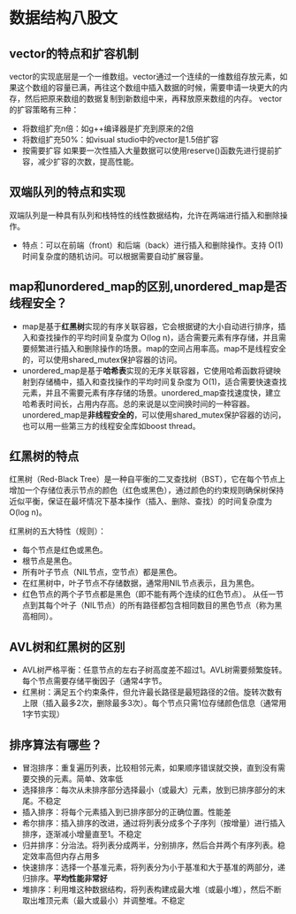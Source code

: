 # 数据结构八股文

## vector的特点和扩容机制

vector的实现底层是一个一维数组。vector通过一个连续的一维数组存放元素，如果这个数组的容量已满，再往这个数组中插入数据的时候，需要申请一块更大的内存，然后把原来数组的数据复制到新数组中来，再释放原来数组的内存。
vector的扩容策略有三种：

- 将数组扩充n倍：如g++编译器是扩充到原来的2倍
- 将数组扩充50%：如visual studio中的vector是1.5倍扩容
- 按需要扩容
如果要一次性插入大量数据可以使用reserve()函数先进行提前扩容，减少扩容的次数，提高性能。

## 双端队列的特点和实现

双端队列是一种具有队列和栈特性的线性数据结构，允许在两端进行插入和删除操作。

- 特点：可以在前端（front）和后端（back）进行插入和删除操作。支持 O(1) 时间复杂度的随机访问。可以根据需要自动扩展容量。

## map和unordered_map的区别,unordered_map是否线程安全？

- map是基于**红黑树**实现的有序关联容器，它会根据键的大小自动进行排序，插入和查找操作的平均时间复杂度为 O(log n)，适合需要元素有序存储，并且需要频繁进行插入和删除操作的场景。map的空间占用率高。map不是线程安全的，可以使用shared_mutex保护容器的访问。
- unordered_map是基于**哈希表**实现的无序关联容器，它使用哈希函数将键映射到存储桶中，插入和查找操作的平均时间复杂度为 O(1)，适合需要快速查找元素，并且不需要元素有序存储的场景。unordered_map查找速度快，建立哈希表时间长，占用内存高。总的来说是以空间换时间的一种容器。unordered_map是**非线程安全的**，可以使用shared_mutex保护容器的访问，也可以用一些第三方的线程安全库如boost thread。

## 红黑树的特点

红黑树（Red-Black Tree）是一种自平衡的二叉查找树（BST），它在每个节点上增加一个存储位表示节点的颜色（红色或黑色），通过颜色的约束规则确保树保持近似平衡，保证在最坏情况下基本操作（插入、删除、查找）的时间复杂度为O(log n)。

红黑树的五大特性（规则）：

- 每个节点是红色或黑色。
- 根节点是黑色。
- 所有叶子节点（NIL节点，空节点）都是黑色。
- 在红黑树中，叶子节点不存储数据，通常用NIL节点表示，且为黑色。
- 红色节点的两个子节点都是黑色（即不能有两个连续的红色节点）。
从任一节点到其每个叶子（NIL节点）的所有路径都包含相同数目的黑色节点（称为黑高相同）。

## AVL树和红黑树的区别

- AVL树严格平衡：任意节点的左右子树高度差不超过1。AVL树需要频繁旋转。每个节点需要存储平衡因子（通常4字节。
- 红黑树：满足五个约束条件，但允许最长路径是最短路径的2倍。旋转次数有上限（插入最多2次，删除最多3次）。每个节点只需1位存储颜色信息（通常用1字节实现）

## 排序算法有哪些？

- 冒泡排序：重复遍历列表，比较相邻元素，如果顺序错误就交换，直到没有需要交换的元素。简单、效率低
- 选择排序：每次从未排序部分选择最小（或最大）元素，放到已排序部分的末尾。不稳定
- 插入排序：将每个元素插入到已排序部分的正确位置。性能差
- 希尔排序：插入排序的改进，通过将列表分成多个子序列（按增量）进行插入排序，逐渐减小增量直至1。不稳定
- 归并排序：分治法。将列表分成两半，分别排序，然后合并两个有序列表。稳定效率高但内存占用多
- 快速排序：选择一个基准元素，将列表分为小于基准和大于基准的两部分，递归排序。**平均性能非常好**
- 堆排序：利用堆这种数据结构，将列表构建成最大堆（或最小堆），然后不断取出堆顶元素（最大或最小）并调整堆。不稳定

